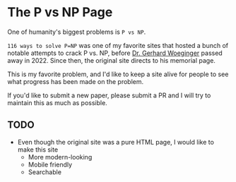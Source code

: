 # The P vs NP Page

One of humanity's biggest problems is `P vs NP`.

`116 ways to solve P=NP` was one of my favorite sites that hosted a bunch of notable attempts to crack P vs. NP, before 
[Dr. Gerhard Woeginger](https://link.springer.com/article/10.1007/s10951-022-00748-4) 
passed away in 2022. Since then, the original site directs to his memorial page.

This is my favorite problem, and I'd like to keep a site alive for people to see what progress has been made on the problem.

If you'd like to submit a new paper, please submit a PR and I will try to maintain this as much as possible.

## TODO

- Even though the original site was a pure HTML page, I would like to make this site
  - More modern-looking
  - Mobile friendly
  - Searchable